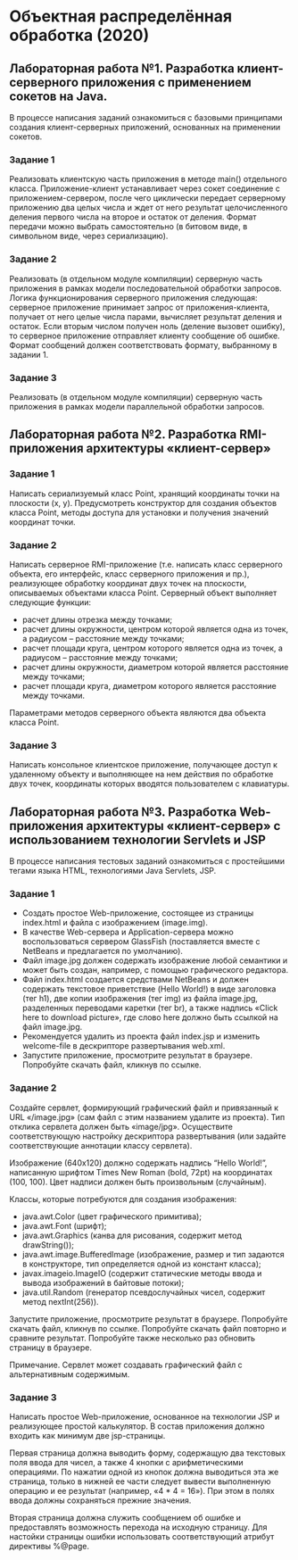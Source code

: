 # Объектная распределённая обработка (2020)

## Лабораторная работа №1. Разработка клиент-серверного приложения с применением сокетов на Java.
В процессе написания заданий ознакомиться с базовыми принципами создания клиент-серверных приложений, основанных на применении сокетов.

### Задание 1
Реализовать клиентскую часть приложения в методе main() отдельного класса. Приложение-клиент устанавливает через сокет соединение с приложением-сервером, после чего циклически передает серверному приложению два целых числа и ждет от него результат целочисленного деления первого числа на второе и остаток от деления. Формат передачи можно выбрать самостоятельно (в битовом виде, в символьном виде, через сериализацию).

### Задание 2
Реализовать (в отдельном модуле компиляции) серверную часть приложения в рамках модели последовательной обработки запросов.
Логика функционирования серверного приложения следующая: серверное приложение принимает запрос от приложения-клиента, получает от него целые числа парами, вычисляет результат деления и остаток. Если вторым числом получен ноль (деление вызовет ошибку), то серверное приложение отправляет клиенту сообщение об ошибке. Формат сообщений должен соответствовать формату, выбранному в задании 1.

### Задание 3
Реализовать (в отдельном модуле компиляции) серверную часть приложения в рамках модели параллельной обработки запросов.

## Лабораторная работа №2. Разработка RMI-приложения архитектуры «клиент-сервер»

### Задание 1
Написать сериализуемый класс Point, хранящий координаты точки на плоскости (x, y). Предусмотреть конструктор для создания объектов класса Point, методы доступа для установки и получения значений координат точки.

### Задание 2
Написать серверное RMI-приложение (т.е. написать класс серверного объекта, его интерфейс, класс серверного приложения и пр.), реализующее обработку координат двух точек на плоскости, описываемых объектами класса Point. Серверный объект выполняет следующие функции: 
* расчет длины отрезка между точками;
* расчет длины окружности, центром которой является одна из точек, а радиусом – расстояние между точками;
* расчет площади круга, центром которого является одна из точек, а радиусом – расстояние между точками;
* расчет длины окружности, диаметром которой является расстояние между точками;
* расчет площади круга, диаметром которого является расстояние между точками.

Параметрами методов серверного объекта являются два объекта класса Point.

### Задание 3
Написать консольное клиентское приложение, получающее доступ к удаленному объекту и выполняющее на нем действия по обработке двух точек, координаты которых вводятся пользователем с клавиатуры.

## Лабораторная работа №3. Разработка Web-приложения архитектуры «клиент-сервер» с использованием технологии Servlets и JSP
В процессе написания тестовых заданий ознакомиться с простейшими тегами языка HTML, технологиями Java Servlets, JSP.

### Задание 1
* Создать простое Web-приложение, состоящее из страницы index.html и файла с изображением (image.img).
* В качестве Web-сервера и Application-сервера можно воспользоваться сервером GlassFish (поставляется вместе с NetBeans и предлагается по умолчанию).
* Файл image.jpg должен содержать изображение любой семантики и может быть создан, например, с помощью графического редактора.
* Файл index.html создается средствами NetBeans и должен содержать текстовое приветствие (Hello World!) в виде заголовка (тег h1), две копии изображения (тег img) из файла image.jpg, разделенных переводами каретки (тег br), а также надпись «Click here to download picture», где слово here должно быть ссылкой на файл image.jpg.
* Рекомендуется удалить из проекта файл index.jsp и изменить welcome-file в дескрипторе развертывания web.xml.
* Запустите приложение, просмотрите результат в браузере. Попробуйте скачать файл, кликнув по ссылке.

### Задание 2
Создайте сервлет, формирующий графический файл и привязанный к URL «/image.jpg» (сам файл с этим названием удалите из проекта). Тип отклика сервлета должен быть «image/jpg». Осуществите соответствующую настройку дескриптора развертывания (или задайте соответствующие аннотации классу сервлета).

Изображение (640х120) должно содержать надпись “Hello World!”, написанную шрифтом Times New Roman (bold, 72pt) на координатах (100, 100). Цвет надписи должен быть произвольным (случайным).

Классы, которые потребуются для создания изображения:
* java.awt.Color (цвет графического примитива);
* java.awt.Font (шрифт);
* java.awt.Graphics (канва для рисования, содержит метод drawString());
* java.awt.image.BufferedImage (изображение, размер и тип задаются в конструкторе, тип определяется одной из констант класса);
* javax.imageio.ImageIO (содержит статические методы ввода и вывода изображений в байтовые потоки);
* java.util.Random (генератор псевдослучайных чисел, содержит метод nextInt(256)).

Запустите приложение, просмотрите результат в браузере. Попробуйте скачать файл, кликнув по ссылке. Попробуйте скачать файл повторно и сравните результат. Попробуйте также несколько раз обновить страницу в браузере.

Примечание. Сервлет может создавать графический файл с альтернативным содержимым.

### Задание 3
Написать простое Web-приложение, основанное на технологии JSP и реализующее простой калькулятор. В состав приложения должно входить как минимум две jsp-страницы.

Первая страница должна выводить форму, содержащую два текстовых поля ввода для чисел, а также 4 кнопки с арифметическими операциями. По нажатии одной из кнопок должна выводиться эта же страница, только в нижней ее части следует вывести выполненную операцию и ее результат (например, «4 * 4 = 16»). При этом в полях ввода должны сохраняться прежние значения.

Вторая страница должна служить сообщением об ошибке и предоставлять возможность перехода на исходную страницу. Для настойки страницы ошибки использовать соответствующий атрибут директивы %@page.

